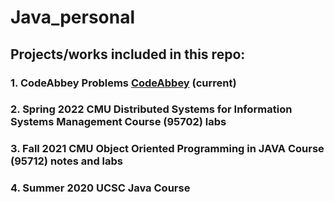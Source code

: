 # Java_personal
## Projects/works included in this repo:
### 1. CodeAbbey Problems [CodeAbbey](https://www.codeabbey.com/) (current)
### 2. Spring 2022 CMU Distributed Systems for Information Systems Management Course (95702) labs
### 3. Fall 2021 CMU Object Oriented Programming in JAVA Course (95712) notes and labs
### 4. Summer 2020 UCSC Java Course
